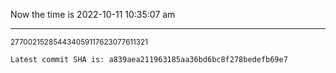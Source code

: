 Now the time is 2022-10-11 10:35:07 am

---

<small>277002152854434059117623077611321</small>

```txt
Latest commit SHA is: a839aea211963185aa36bd6bc8f278bedefb69e7
```
